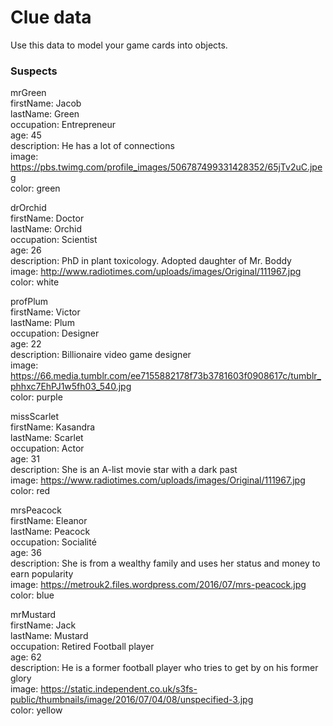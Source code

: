 # Clue data

Use this data to model your game cards into objects.

### Suspects

mrGreen <br>
firstName: Jacob <br>
lastName: Green<br>
occupation: Entrepreneur<br>
age: 45 <br>
description: He has a lot of connections<br>
image: https://pbs.twimg.com/profile_images/506787499331428352/65jTv2uC.jpeg <br>
color: green <br>

drOrchid<br>
firstName: Doctor<br>
lastName: Orchid<br>
occupation: Scientist<br>
age: 26<br>
description: PhD in plant toxicology. Adopted daughter of Mr. Boddy<br>
image: http://www.radiotimes.com/uploads/images/Original/111967.jpg<br>
color: white<br>

profPlum<br>
firstName: Victor<br>
lastName: Plum<br>
occupation: Designer<br>
age: 22<br>
description: Billionaire video game designer<br>
image: https://66.media.tumblr.com/ee7155882178f73b3781603f0908617c/tumblr_phhxc7EhPJ1w5fh03_540.jpg <br>
color: purple<br>

missScarlet<br>
firstName: Kasandra<br>
lastName: Scarlet<br>
occupation: Actor<br>
age: 31<br>
description: She is an A-list movie star with a dark past<br>
image: https://www.radiotimes.com/uploads/images/Original/111967.jpg<br>
color: red<br>

mrsPeacock<br>
firstName: Eleanor<br>
lastName: Peacock<br>
occupation: Socialité<br>
age: 36<br>
description: She is from a wealthy family and uses her status and money to earn popularity<br>
image: https://metrouk2.files.wordpress.com/2016/07/mrs-peacock.jpg<br>
color: blue<br>

mrMustard<br>
firstName: Jack<br>
lastName: Mustard<br>
occupation: Retired Football player<br>
age: 62<br>
description: He is a former football player who tries to get by on his former glory<br>
image: https://static.independent.co.uk/s3fs-public/thumbnails/image/2016/07/04/08/unspecified-3.jpg<br>
color: yellow<br>
